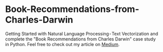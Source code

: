 # Book-Recommendations-from-Charles-Darwin
Getting Started with Natural Language Processing - Text Vectorization and complete the "Book Recommendations from Charles Darwin" case study in Python.
Feel free to check out my article on <a href="https://medium.com/@guanyinchen/how-to-implement-the-whole-data-science-process-97c557f1dbeb">Medium</a>.
